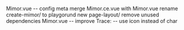 Mimor.vue -- config meta
merge Mimor.ce.vue with Mimor.vue
rename create-mimor/ to playgorund
new page-layout/
remove unused dependencies
Mimor.vue -- improve Trace: -- use icon instead of char
